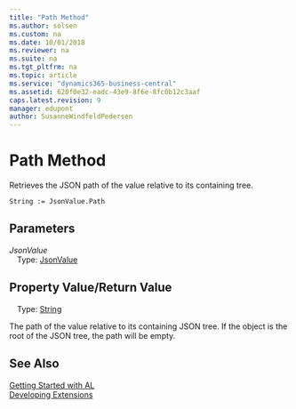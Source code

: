 ```yaml
---
title: "Path Method"
ms.author: solsen
ms.custom: na
ms.date: 10/01/2018
ms.reviewer: na
ms.suite: na
ms.tgt_pltfrm: na
ms.topic: article
ms.service: "dynamics365-business-central"
ms.assetid: 620f0e32-eadc-43e9-8f6e-8fc0b12c3aaf
caps.latest.revision: 9
manager: edupont
author: SusanneWindfeldPedersen
---
```


 

# Path Method

Retrieves the JSON path of the value relative to its containing tree.

```
String := JsonValue.Path
```

## Parameters
*JsonValue*  
&emsp;Type: [JsonValue](jsonvalue-class.md)

## Property Value/Return Value
&emsp;Type: [String](../datatypes/devenv-text-data-type.md)

The path of the value relative to its containing JSON tree.
If the object is the root of the JSON tree, the path will be empty.

## See Also
[Getting Started with AL](../devenv-get-started.md)  
[Developing Extensions](../devenv-dev-overview.md)
